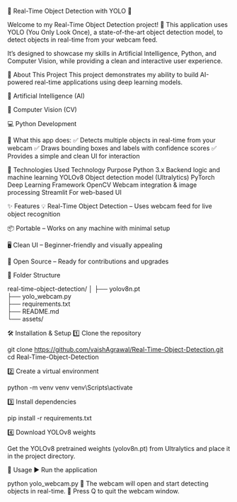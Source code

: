 🎯 Real-Time Object Detection with YOLO 🚀

Welcome to my Real-Time Object Detection project! 👋
This application uses YOLO (You Only Look Once), 
a state-of-the-art object detection model, 
to detect objects in real-time from your webcam feed.

It’s designed to showcase my skills in Artificial Intelligence, Python, and Computer Vision, while providing a clean and interactive user experience.


📜 About This Project
This project demonstrates my ability to build AI-powered real-time applications using deep learning models.


🧠 Artificial Intelligence (AI)

📸 Computer Vision (CV)

💻 Python Development

🌟 What this app does:
✅ Detects multiple objects in real-time from your webcam
✅ Draws bounding boxes and labels with confidence scores
✅ Provides a simple and clean UI for interaction

🚀 Technologies Used
Technology	Purpose
Python 3.x	Backend logic and machine learning
YOLOv8	Object detection model (Ultralytics)
PyTorch	Deep Learning Framework
OpenCV	Webcam integration & image processing
Streamlit For web-based UI

✨ Features
💡 Real-Time Object Detection – Uses webcam feed for live object recognition

📦 Portable – Works on any machine with minimal setup

🖥️ Clean UI – Beginner-friendly and visually appealing

🔗 Open Source – Ready for contributions and upgrades

📁 Folder Structure

real-time-object-detection/
│
├── yolov8n.pt           
├── yolo_webcam.py        
├── requirements.txt      
├── README.md             
└── assets/               

🛠️ Installation & Setup
1️⃣ Clone the repository

git clone https://github.com/vaishAgrawal/Real-Time-Object-Detection.git
cd Real-Time-Object-Detection

2️⃣ Create a virtual environment

python -m venv venv
venv\Scripts\activate     

3️⃣ Install dependencies

pip install -r requirements.txt

4️⃣ Download YOLOv8 weights

Get the YOLOv8 pretrained weights (yolov8n.pt) from Ultralytics
and place it in the project directory.

🚦 Usage
▶️ Run the application

python yolo_webcam.py
📌 The webcam will open and start detecting objects in real-time.
🔴 Press Q to quit the webcam window.
